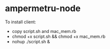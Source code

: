 # ampermetru-node

To install client:
 - copy script.sh and mac_mem.rb
 - chmod +x script.sh && chmod +x mac_mem.rb
 - nohup ./script.sh &
